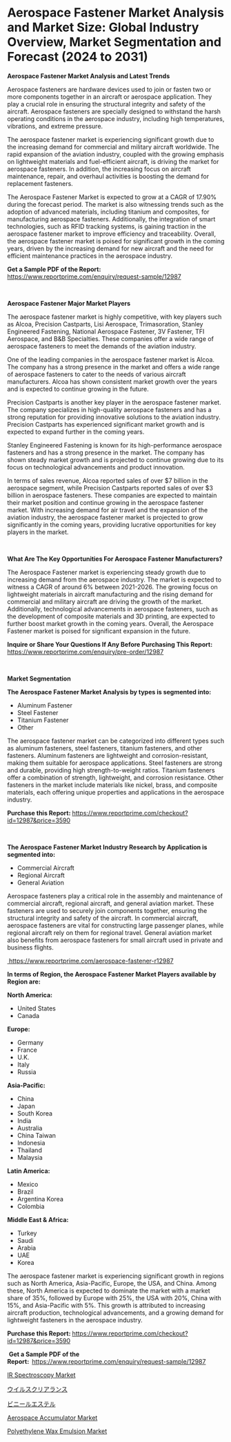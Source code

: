 <p><h1>Aerospace Fastener Market Analysis and Market Size: Global Industry Overview, Market Segmentation and Forecast (2024 to 2031)</h1></p><p><strong>Aerospace Fastener Market Analysis and Latest Trends</strong></p>
<p><p>Aerospace fasteners are hardware devices used to join or fasten two or more components together in an aircraft or aerospace application. They play a crucial role in ensuring the structural integrity and safety of the aircraft. Aerospace fasteners are specially designed to withstand the harsh operating conditions in the aerospace industry, including high temperatures, vibrations, and extreme pressure.</p><p>The aerospace fastener market is experiencing significant growth due to the increasing demand for commercial and military aircraft worldwide. The rapid expansion of the aviation industry, coupled with the growing emphasis on lightweight materials and fuel-efficient aircraft, is driving the market for aerospace fasteners. In addition, the increasing focus on aircraft maintenance, repair, and overhaul activities is boosting the demand for replacement fasteners.</p><p>The Aerospace Fastener Market is expected to grow at a CAGR of 17.90% during the forecast period. The market is also witnessing trends such as the adoption of advanced materials, including titanium and composites, for manufacturing aerospace fasteners. Additionally, the integration of smart technologies, such as RFID tracking systems, is gaining traction in the aerospace fastener market to improve efficiency and traceability. Overall, the aerospace fastener market is poised for significant growth in the coming years, driven by the increasing demand for new aircraft and the need for efficient maintenance practices in the aerospace industry.</p></p>
<p><strong>Get a Sample PDF of the Report:&nbsp;</strong> <a href="https://www.reportprime.com/enquiry/request-sample/12987">https://www.reportprime.com/enquiry/request-sample/12987</a></p>
<p>&nbsp;</p>
<p><strong>Aerospace Fastener Major Market Players</strong></p>
<p><p>The aerospace fastener market is highly competitive, with key players such as Alcoa, Precision Castparts, Lisi Aerospace, Trimasoration, Stanley Engineered Fastening, National Aerospace Fastener, 3V Fastener, TFI Aerospace, and B&B Specialties. These companies offer a wide range of aerospace fasteners to meet the demands of the aviation industry.</p><p>One of the leading companies in the aerospace fastener market is Alcoa. The company has a strong presence in the market and offers a wide range of aerospace fasteners to cater to the needs of various aircraft manufacturers. Alcoa has shown consistent market growth over the years and is expected to continue growing in the future.</p><p>Precision Castparts is another key player in the aerospace fastener market. The company specializes in high-quality aerospace fasteners and has a strong reputation for providing innovative solutions to the aviation industry. Precision Castparts has experienced significant market growth and is expected to expand further in the coming years.</p><p>Stanley Engineered Fastening is known for its high-performance aerospace fasteners and has a strong presence in the market. The company has shown steady market growth and is projected to continue growing due to its focus on technological advancements and product innovation.</p><p>In terms of sales revenue, Alcoa reported sales of over $7 billion in the aerospace segment, while Precision Castparts reported sales of over $3 billion in aerospace fasteners. These companies are expected to maintain their market position and continue growing in the aerospace fastener market. With increasing demand for air travel and the expansion of the aviation industry, the aerospace fastener market is projected to grow significantly in the coming years, providing lucrative opportunities for key players in the market.</p></p>
<p>&nbsp;</p>
<p><strong>What Are The Key Opportunities For Aerospace Fastener Manufacturers?</strong></p>
<p><p>The Aerospace Fastener market is experiencing steady growth due to increasing demand from the aerospace industry. The market is expected to witness a CAGR of around 6% between 2021-2026. The growing focus on lightweight materials in aircraft manufacturing and the rising demand for commercial and military aircraft are driving the growth of the market. Additionally, technological advancements in aerospace fasteners, such as the development of composite materials and 3D printing, are expected to further boost market growth in the coming years. Overall, the Aerospace Fastener market is poised for significant expansion in the future.</p></p>
<p><strong>Inquire or Share Your Questions If Any Before Purchasing This Report:</strong> <a href="https://www.reportprime.com/enquiry/pre-order/12987">https://www.reportprime.com/enquiry/pre-order/12987</a></p>
<p>&nbsp;</p>
<p><strong>Market Segmentation</strong></p>
<p><strong>The Aerospace Fastener Market Analysis by types is segmented into:</strong></p>
<p><ul><li>Aluminum Fastener</li><li>Steel Fastener</li><li>Titanium Fastener</li><li>Other</li></ul></p>
<p><p>The aerospace fastener market can be categorized into different types such as aluminum fasteners, steel fasteners, titanium fasteners, and other fasteners. Aluminum fasteners are lightweight and corrosion-resistant, making them suitable for aerospace applications. Steel fasteners are strong and durable, providing high strength-to-weight ratios. Titanium fasteners offer a combination of strength, lightweight, and corrosion resistance. Other fasteners in the market include materials like nickel, brass, and composite materials, each offering unique properties and applications in the aerospace industry.</p></p>
<p><strong>Purchase this Report:&nbsp;</strong><a href="https://www.reportprime.com/checkout?id=12987&price=3590">https://www.reportprime.com/checkout?id=12987&price=3590</a></p>
<p>&nbsp;</p>
<p><strong>The Aerospace Fastener Market Industry Research by Application is segmented into:</strong></p>
<p><ul><li>Commercial Aircraft</li><li>Regional Aircraft</li><li>General Aviation</li></ul></p>
<p><p>Aerospace fasteners play a critical role in the assembly and maintenance of commercial aircraft, regional aircraft, and general aviation market. These fasteners are used to securely join components together, ensuring the structural integrity and safety of the aircraft. In commercial aircraft, aerospace fasteners are vital for constructing large passenger planes, while regional aircraft rely on them for regional travel. General aviation market also benefits from aerospace fasteners for small aircraft used in private and business flights.</p></p>
<p><a href="https://www.reportprime.com/aerospace-fastener-r12987">&nbsp;https://www.reportprime.com/aerospace-fastener-r12987</a></p>
<p><strong>In terms of Region, the Aerospace Fastener Market Players available by Region are:</strong></p>
<p>
    <p> <strong> North America: </strong>
        <ul>
            <li>United States</li>
            <li>Canada</li>
        </ul>
        </p> 
    <p> <strong> Europe: </strong>
        <ul>
            <li>Germany</li>
            <li>France</li>
            <li>U.K.</li>
            <li>Italy</li>
            <li>Russia</li>
        </ul>
        </p> 
    <p> <strong> Asia-Pacific: </strong>
        <ul>
            <li>China</li>
            <li>Japan</li>
            <li>South Korea</li>
            <li>India</li>
            <li>Australia</li>
            <li>China Taiwan</li>
            <li>Indonesia</li>
            <li>Thailand</li>
            <li>Malaysia</li>
        </ul>
        </p> 
    <p> <strong> Latin America: </strong>
        <ul>
            <li>Mexico</li>
            <li>Brazil</li>
            <li>Argentina Korea</li>
            <li>Colombia</li>
        </ul>
        </p> 
    <p> <strong> Middle East & Africa: </strong>
        <ul>
            <li>Turkey</li>
            <li>Saudi</li>
            <li>Arabia</li>
            <li>UAE</li>
            <li>Korea</li>
        </ul>
    </p>
    </p>
<p><p>The aerospace fastener market is experiencing significant growth in regions such as North America, Asia-Pacific, Europe, the USA, and China. Among these, North America is expected to dominate the market with a market share of 35%, followed by Europe with 25%, the USA with 20%, China with 15%, and Asia-Pacific with 5%. This growth is attributed to increasing aircraft production, technological advancements, and a growing demand for lightweight fasteners in the aerospace industry.</p></p>
<p><strong>Purchase this Report: </strong><a href="https://www.reportprime.com/checkout?id=12987&price=3590">https://www.reportprime.com/checkout?id=12987&price=3590</a></p>
<p>&nbsp;<strong>Get a Sample PDF of the Report:&nbsp;&nbsp;</strong><a href="https://www.reportprime.com/enquiry/request-sample/12987">https://www.reportprime.com/enquiry/request-sample/12987</a></p>
<p><strong></strong></p>
<p><p><a href="https://github.com/jodemen/Market-Research-Report-List-2/blob/main/ir-spectroscopy-market.md">IR Spectroscopy Market</a></p><p><a href="https://github.com/dzy793153605/Market-Research-Report-List-1/blob/main/797732920760.md">ウイルスクリアランス</a></p><p><a href="https://github.com/oafhukehf4709715/Market-Research-Report-List-1/blob/main/259561920759.md">ビニールエステル</a></p><p><a href="https://github.com/Sarissaschmalingtr6fz2739/Market-Research-Report-List-2/blob/main/aerospace-accumulator-market.md">Aerospace Accumulator Market</a></p><p><a href="https://issuu.com/reportprime-2/docs/polyethylene-wax-emulsion-market-size-2030.pptx">Polyethylene Wax Emulsion Market</a></p></p>